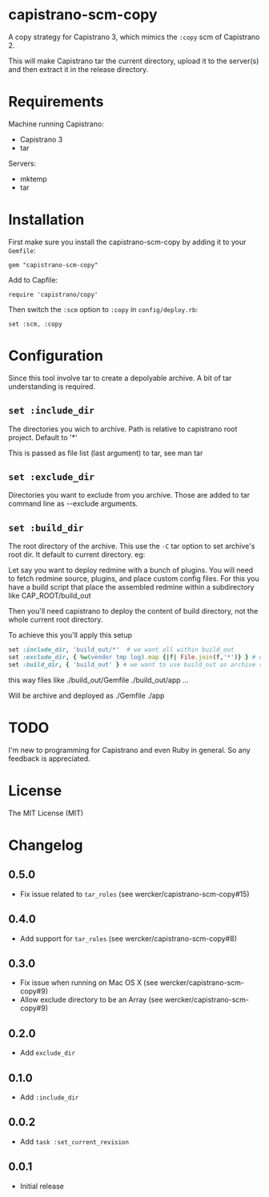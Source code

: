 capistrano-scm-copy
===================

A copy strategy for Capistrano 3, which mimics the `:copy` scm of Capistrano 2.

This will make Capistrano tar the current directory, upload it to the server(s) and then extract it in the release directory.

Requirements
============

Machine running Capistrano:

- Capistrano 3
- tar

Servers:

- mktemp
- tar

Installation
============

First make sure you install the capistrano-scm-copy by adding it to your `Gemfile`:

    gem "capistrano-scm-copy"

Add to Capfile:

    require 'capistrano/copy'
    
Then switch the `:scm` option to `:copy` in `config/deploy.rb`:

    set :scm, :copy

    
Configuration
=============

Since this tool involve tar to create a depolyable archive. A bit of tar understanding is required.

`set :include_dir`
------------------
    
The directories you wich to archive. Path is relative to capistrano root project.
Default to '*'

This is passed as file list (last argument) to tar, see man tar

`set :exclude_dir`
------------------

Directories you want to exclude from you archive.
Those are added to tar command line as --exclude arguments.

`set :build_dir`
----------------

The root directory of the archive. This use the `-C` tar option to set archive's root dir.
It default to current directory.
eg: 

Let say you want to deploy redmine with a bunch of plugins.
You will need to fetch redmine source, plugins, and place custom config files.
For this you have a build script that place the assembled redmine within a subdirectory like CAP_ROOT/build_out

Then you'll need capistrano to deploy the content of build directory, not the whole current root directory.

To achieve this you'll apply this setup

```ruby
set :include_dir, 'build_out/*'  # we want all within build_out
set :exclude_dir, { %w(vendor tmp log).map {|f| File.join(f,'*')} } # except content of vendor log and tmp
set :build_dir, { 'build_out' } # we want to use build_out as archive root
```

this way files like
 ./build_out/Gemfile
 ./build_out/app
 ...

Will be archive and deployed as
  ./Gemfile
  ./app


TODO
====

I'm new to programming for Capistrano and even Ruby in general. So any feedback is appreciated. 

License
=======

The MIT License (MIT)

Changelog
=========

0.5.0
-----

- Fix issue related to `tar_roles` (see wercker/capistrano-scm-copy#15)

0.4.0
-----

- Add support for `tar_roles` (see wercker/capistrano-scm-copy#8)

0.3.0
-----

- Fix issue when running on Mac OS X (see wercker/capistrano-scm-copy#9)
- Allow exclude directory to be an Array (see wercker/capistrano-scm-copy#9)

0.2.0
-----

- Add `exclude_dir`

0.1.0
-----

- Add `:include_dir`

0.0.2
-----

- Add `task :set_current_revision` 

0.0.1
-----

- Initial release
